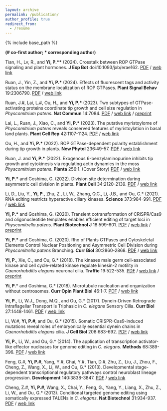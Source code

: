 ```yaml
---
layout: archive
permalink: /publication/
author_profile: true
redirect_from:
  - /resume
---
```


{% include base_path %}

<b>(# co-first author; * corresponding author)</b>

Tian, H., Lv, R., and <b>Yi, P.**</b> (2024). Crosstalk between ROP GTPase signaling and plant hormones. <b>J Exp Bot</b> doi:10.1093/jxb/erae162. <a href="http://psyi.github.io/files/2024-JXB.pdf">PDF</a> / <a href="https://academic.oup.com/jxb/advance-article/doi/10.1093/jxb/erae162/7645609">web link</a>

Ruan, J., Yin, Z., and <b>Yi, P.*</b> (2024). Effects of fluorescent tags and activity status on the membrane localization of ROP GTPases. <b>Plant Signal Behav</b> 19:2306790. <a href="http://psyi.github.io/files/2024-PSB.pdf">PDF</a> / <a href="https://www.tandfonline.com/doi/full/10.1080/15592324.2024.2306790">web link</a>

Ruan, J.#, Lai, L.#, Ou, H., and <b>Yi, P.*</b> (2023). Two subtypes of GTPase-activating proteins coordinate tip growth and cell size regulation in <I>Physcomitrium patens</I>. <b>Nat Commun</b> 14:7084. <a href="http://psyi.github.io/files/2023-NC.pdf">PDF</a> / <a href="https://www.nature.com/articles/s41467-023-42879-y">web link</a> / <a href="https://www.biorxiv.org/content/10.1101/2023.06.15.545175v3">preprint</a>

Lai, L., Ruan, J., Xiao, C., and <b>Yi, P.*</b> (2023). The putative myristoylome of <I>Physcomitrium patens</I> reveals conserved features of myristoylation in basal land plants. <b>Plant Cell Rep</b> 42:1107-1124. <a href="http://psyi.github.io/files/2023-PCRE.pdf">PDF</a> / <a href="https://doi.org/10.1007/s00299-023-03016-7">web link</a>

Ou, H., and <b>Yi, P.*</b> (2022). ROP GTPase-dependent polarity establishment during tip growth in plants. <b>New Phytol</b> 236:49-57. <a href="http://psyi.github.io/files/2022-NP.pdf">PDF</a> / <a href="https://doi.org/10.1111/nph.18373">web link</a>

Ruan, J. and <b>Yi, P.*</b> (2022). Exogenous 6-benzylaminopurine inhibits tip growth and cytokinesis via regulating actin dynamics in the moss <I>Physcomitrium patens</I>. <b>Planta</b> 256:1. (Cover Story) <a href="http://psyi.github.io/files/2022-Planta.pdf">PDF</a> / <a href="https://doi.org/10.1007/s00425-022-03914-2">web link</a>

<b>Yi, P.*</b> and Goshima, G. (2022). Division site determination during asymmetric cell division in plants. <b>Plant Cell</b> 34:2120-2139. <a href="http://psyi.github.io/files/2022-PC.pdf">PDF</a> / <a href="https://doi.org/10.1093/plcell/koac069">web link</a>

Li, D., Liu, Y., <b>Yi, P.</b>, Zhu, Z., Li, W., Zhang, Q.C., Li, J.B., and Ou, G.* (2021). RNA editing restricts hyperactive ciliary kinases. <b>Science</b> 373:984-991. <a href="http://psyi.github.io/files/2021-Science.pdf">PDF</a> / <a href="https://doi.org/10.1126/science.abd8971">web link</a>

<b>Yi, P.*</b> and Goshima, G. (2020). Transient cotransformation of CRISPR/Cas9 and oligonucleotide templates enables efficient editing of target loci in <i>Physcomitrella patens</i>. <b>Plant Biotechnol J</b> 18:599-601. <a href="http://psyi.github.io/files/2020-PBJ.pdf">PDF</a> / <a href="https://doi.org/10.1111/pbi.13238">web link</a> / <a href="https://www.biorxiv.org/content/10.1101/643692v1">preprint</a>

<b>Yi, P.*</b> and Goshima, G. (2020). Rho of Plants GTPases and Cytoskeletal Elements Control Nuclear Positioning and Asymmetric Cell Division during <i>Physcomitrella patens</i> Branching. <b>Curr Biol</b> 30:2860-2868. <a href="http://psyi.github.io/files/2020-CB.pdf">PDF</a> / <a href="https://doi.org/10.1016/j.cub.2020.05.022">web link</a>

<b>Yi, P.</b>, Xie, C., and Ou, G.* (2018). The kinases male germ cell-associated kinase and cell cycle-related kinase regulate kinesin-2 motility in <i>Caenorhabditis elegans</i> neuronal cilia. <b>Traffic</b> 19:522-535. <a href="http://psyi.github.io/files/2018-Traffic.pdf">PDF</a> / <a href="https://doi.org/10.1111/tra.12572">web link</a> / <a href="https://www.biorxiv.org/content/10.1101/209221v1">preprint</a>

<b>Yi, P.</b>* and Goshima, G.* (2018). Microtubule nucleation and organization without centrosomes. <b>Curr Opin Plant Biol</b> 46:1-7. <a href="http://psyi.github.io/files/2018-COPB.pdf">PDF</a> / <a href="https://doi.org/10.1016/j.pbi.2018.06.004">web link</a>

<b>Yi, P.</b>, Li, W.J., Dong, M.Q., and Ou, G.* (2017). Dynein-Driven Retrograde Intraflagellar Transport Is Triphasic in <i>C. elegans</i> Sensory Cilia. <b>Curr Biol</b> 27:1448-1461. <a href="http://psyi.github.io/files/2017-CB.pdf">PDF</a> / <a href="https://doi.org/10.1016/j.cub.2017.04.015">web link</a>

Li, W.#, <b>Yi, P.#</b>, and Ou, G.* (2015). Somatic CRISPR-Cas9-induced mutations reveal roles of embryonically essential dynein chains in <i>Caenorhabditis elegans</i> cilia. <b>J Cell Biol</b> 208:683-692. <a href="http://psyi.github.io/files/2015-JCB.pdf">PDF</a> / <a href="https://doi.org/10.1083/jcb.201411041">web link</a>

<b>Yi, P.</b>, Li, W., and Ou, G.* (2014). The application of transcription activator-like effector nucleases for genome editing in <i>C. elegans</i>. <b>Methods</b> 68:389-396. <a href="http://psyi.github.io/files/2014-Methods.pdf">PDF</a> / <a href="https://doi.org/10.1016/j.ymeth.2014.04.013">web link</a>

Feng, G.#, <b>Yi, P.#</b>, Yang, Y.#, Chai, Y.#, Tian, D.#, Zhu, Z., Liu, J., Zhou, F., Cheng, Z., Wang, X., Li, W., and Ou, G.* (2013). Developmental stage-dependent transcriptional regulatory pathways control neuroblast lineage progression. <b>Development</b> 140:3838-3847. <a href="http://psyi.github.io/files/2013-Dev.pdf">PDF</a> / <a href="https://doi.org/10.1242/dev.098723">web link</a>

Cheng, Z.#, <b>Yi, P.#</b>, Wang, X., Chai, Y., Feng, G., Yang, Y., Liang, X., Zhu, Z., Li, W., and Ou, G.* (2013). Conditional targeted genome editing using somatically expressed TALENs in <i>C. elegans</i>. <b>Nat Biotechnol</b> 31:934-937. <a href="http://psyi.github.io/files/2013-NBT.pdf">PDF</a> / <a href="https://doi.org/10.1038/nbt.2674">web link</a>
 
